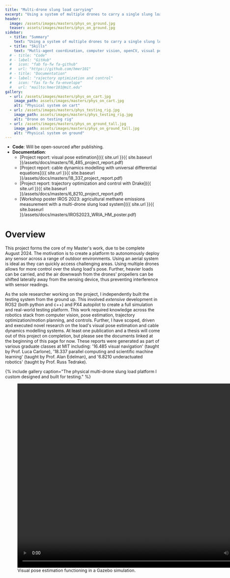 ```yaml
---
title: "Multi-drone slung load carrying"
excerpt: "Using a system of multiple drones to carry a single slung load. Allows the carrying of heavier loads with more precise control over load pose."
header:
  image: /assets/images/masters/phys_on_ground.jpg
  teaser: assets/images/masters/phys_on_ground.jpg
sidebar:
  - title: "Summary"
    text: "Using a system of multiple drones to carry a single slung load. Allows the carrying of heavier loads with more precise control over load pose."
  - title: "Skills"
    text: "Mutli-agent coordination, computer vision, openCV, visual pose estimation, universal differential equations, machine learning, trajectory optimization, control, networking, ROS2, gazebo, PX4 autopilot, python, C++, julia, drake."
  # - title: "Code"
  # - label: "GitHub"
  #   icon: "fab fa-fw fa-github"
  #   url: "https://github.com/hmer101"
  # - title: "Documentation"
  # - label: "rajectory optimization and control"
  #   icon: "fas fa-fw fa-envelope"
  #   url: "mailto:hmer101@mit.edu"
gallery:
  - url: /assets/images/masters/phys_on_cart.jpg
    image_path: assets/images/masters/phys_on_cart.jpg
    alt: "Physical system on cart"
  - url: /assets/images/masters/phys_testing_rig.jpg
    image_path: assets/images/masters/phys_testing_rig.jpg
    alt: "Drone on testing rig"
  - url: /assets/images/masters/phys_on_ground_tall.jpg
    image_path: assets/images/masters/phys_on_ground_tall.jpg
    alt: "Physical system on ground"
---
```


- **Code**: Will be open-sourced after publishing. 
- **Documentation**:
  - [Project report: visual pose estimation]({{ site.url }}{{ site.baseurl }}/assets/docs/masters/16_485_project_report.pdf)
  - [Project report: cable dynamics modelling with universal differential equations]({{ site.url }}{{ site.baseurl }}/assets/docs/masters/18_337_project_report.pdf)
  - [Project report: trajectory optimization and control with Drake]({{ site.url }}{{ site.baseurl }}/assets/docs/masters/6_8210_project_report.pdf)
  - [Workshop poster IROS 2023: agricultural methane emissions measurement with a multi-drone slung load system]({{ site.url }}{{ site.baseurl }}/assets/docs/masters/IROS2023_WRIA_HM_poster.pdf)


# Overview
This project forms the core of my Master's work, due to be complete August 2024. The motivation is to create a platform to autonomously deploy any sensor across a range of outdoor environments. Using an aerial system is ideal as they can quickly access challenging areas. Using multiple drones allows for more control over the slung load's pose. Further, heavier loads can be carried, and the air downwash from the drones' propellers can be shifted laterally away from the sensing device, thus preventing interference with sensor readings.

As the sole researcher working on the project, I independently built the testing system from the ground up. This involved *extensive* development in ROS2 (both python and c++) and PX4 autopilot to create a full simulation and real-world testing platform. This work required knowledge across the robotics stack from computer vision, pose estimation, trajectory optimization/motion planning, and controls. Further, I have scoped, driven and executed novel research on the load's visual pose estimation and cable dynamics modelling systems. At least one publication and a thesis will come out of this project on completion, but please see the documents linked at the beginning of this page for now. These reports were generated as part of various graduate classes at MIT including: '16.485 visual navigation' (taught by Prof. Luca Carlone), '18.337 parallel computing and scientific machine learning' (taught by Prof. Alan Edelman), and '6.8210 underactuated robotics' (taught by Prof. Russ Tedrake).


{% include gallery caption="The physical multi-drone slung load platform I custom designed and built for testing." %}

<figure>
  <video width="800" height="600" controls>
    <source src="{{ site.url }}{{ site.baseurl }}/assets/images/masters/16.485_compiled_videos.mp4" type="video/mp4">
    Your browser does not support the video tag.
  </video>
    <figcaption>Visual pose estimation functioning in a Gazebo simulation.</figcaption>
</figure>


<!-- # Visual Pose Estimation


# Cable Dynamics Modelling


# Trajectory Optimization and Control


# Application: Measuring Methane Emissions -->
